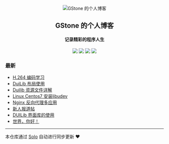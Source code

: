 <p align="center"><img alt="GStone 的个人博客" src="https://static.b3log.org/images/brand/solo-32.png"></p><h2 align="center">
GStone 的个人博客
</h2>

<h4 align="center">记录精彩的程序人生</h4>
<p align="center"><a title="GStone 的个人博客" target="_blank" href="https://github.com/Guozht/solo-blog"><img src="https://img.shields.io/github/last-commit/Guozht/solo-blog.svg?style=flat-square&color=FF9900"></a>
<a title="GitHub repo size in bytes" target="_blank" href="https://github.com/Guozht/solo-blog"><img src="https://img.shields.io/github/repo-size/Guozht/solo-blog.svg?style=flat-square"></a>
<a title="Solo Version" target="_blank" href="https://github.com/b3log/solo/releases"><img src="https://img.shields.io/badge/solo-3.5.0-f1e05a.svg?style=flat-square&color=blueviolet"></a>
<a title="Hits" target="_blank" href="https://github.com/b3log/hits"><img src="https://hits.b3log.org/Guozht/solo-blog.svg"></a></p>

### 最新

* [H.264 编码学习](http://sync.homedata.ltd/articles/2019/05/08/1557285966433.html)
* [DuiLib 布局使用](http://sync.homedata.ltd/articles/2019/04/21/1555864678826.html)
* [Duilib 资源文件详解](http://sync.homedata.ltd/articles/2019/04/16/1555442383971.html)
* [Linux Centos7 安装libudev](http://sync.homedata.ltd/articles/2019/04/16/1555405064301.html)
* [Nginx 反向代理多应用](http://sync.homedata.ltd/articles/2019/04/15/1555320043296.html)
* [新人报道帖](http://sync.homedata.ltd/articles/2019/04/14/1555185325253.html)
* [DUILib  界面库的使用](http://sync.homedata.ltd/articles/2019/04/14/1555220792476.html)
* [世界，你好！](http://sync.homedata.ltd/hello-solo)



---

本仓库通过 [Solo](https://github.com/b3log/solo) 自动进行同步更新 ❤️ 